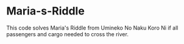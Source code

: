 # Maria-s-Riddle
This code solves Maria's Riddle from Umineko No Naku Koro Ni if all passengers and cargo needed to cross the river.

